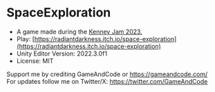 # SpaceExploration
- A game made during the [Kenney Jam 2023.](https://itch.io/jam/kenney-jam-2023)
- Play: [https://radiantdarkness.itch.io/space-exploration](https://radiantdarkness.itch.io/space-exploration)
- Unity Editor Version: 2022.3.0f1
- License: MIT
  
Support me by crediting GameAndCode or https://gameandcode.com/  
For updates follow me on Twitter/X: https://twitter.com/GameAndCode 
